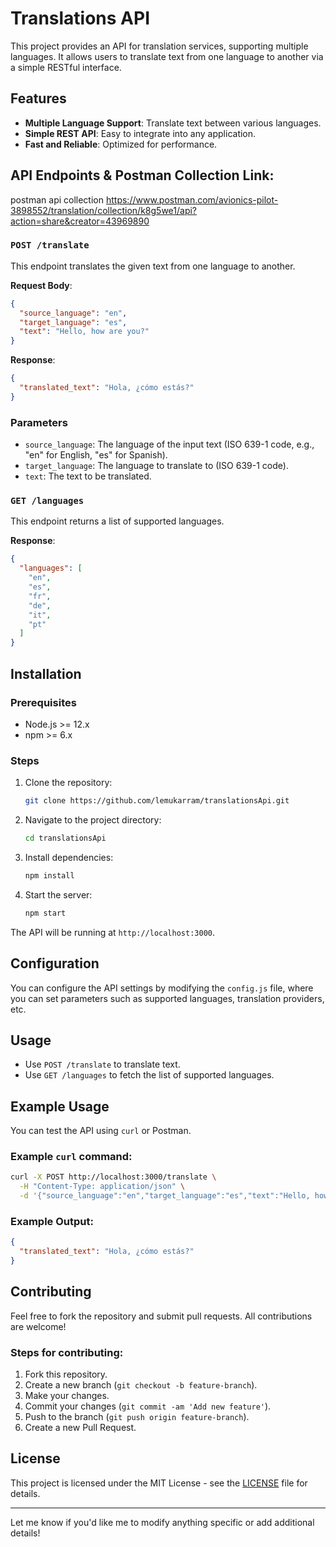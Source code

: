 


# Translations API

This project provides an API for translation services, supporting multiple languages. It allows users to translate text from one language to another via a simple RESTful interface.

## Features

* **Multiple Language Support**: Translate text between various languages.
* **Simple REST API**: Easy to integrate into any application.
* **Fast and Reliable**: Optimized for performance.

## API Endpoints & Postman Collection Link:

postman api collection 
https://www.postman.com/avionics-pilot-3898552/translation/collection/k8g5we1/api?action=share&creator=43969890

### `POST /translate`

This endpoint translates the given text from one language to another.

**Request Body**:

```json
{
  "source_language": "en",
  "target_language": "es",
  "text": "Hello, how are you?"
}
```

**Response**:

```json
{
  "translated_text": "Hola, ¿cómo estás?"
}
```

### Parameters

* `source_language`: The language of the input text (ISO 639-1 code, e.g., "en" for English, "es" for Spanish).
* `target_language`: The language to translate to (ISO 639-1 code).
* `text`: The text to be translated.

### `GET /languages`

This endpoint returns a list of supported languages.

**Response**:

```json
{
  "languages": [
    "en",
    "es",
    "fr",
    "de",
    "it",
    "pt"
  ]
}
```

## Installation

### Prerequisites

* Node.js >= 12.x
* npm >= 6.x

### Steps

1. Clone the repository:

   ```bash
   git clone https://github.com/lemukarram/translationsApi.git
   ```

2. Navigate to the project directory:

   ```bash
   cd translationsApi
   ```

3. Install dependencies:

   ```bash
   npm install
   ```

4. Start the server:

   ```bash
   npm start
   ```

The API will be running at `http://localhost:3000`.

## Configuration

You can configure the API settings by modifying the `config.js` file, where you can set parameters such as supported languages, translation providers, etc.

## Usage

* Use `POST /translate` to translate text.
* Use `GET /languages` to fetch the list of supported languages.

## Example Usage

You can test the API using `curl` or Postman.

### Example `curl` command:

```bash
curl -X POST http://localhost:3000/translate \
  -H "Content-Type: application/json" \
  -d '{"source_language":"en","target_language":"es","text":"Hello, how are you?"}'
```

### Example Output:

```json
{
  "translated_text": "Hola, ¿cómo estás?"
}
```

## Contributing

Feel free to fork the repository and submit pull requests. All contributions are welcome!

### Steps for contributing:

1. Fork this repository.
2. Create a new branch (`git checkout -b feature-branch`).
3. Make your changes.
4. Commit your changes (`git commit -am 'Add new feature'`).
5. Push to the branch (`git push origin feature-branch`).
6. Create a new Pull Request.

## License

This project is licensed under the MIT License - see the [LICENSE](LICENSE) file for details.

---

Let me know if you'd like me to modify anything specific or add additional details!

